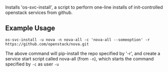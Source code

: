 Installs 'os-svc-install', a script to perform one-line installs of init-controlled openstack services from github.


Example Usage
--------------
`os-svc-install -u nova -n nova-all -c 'nova-all --someoption' -r https://github.com/openstack/nova.git`

The above command will pip-install the repo specified by '-r', and create a service start script called nova-all (from `-n`), which starts the command specified by `-c` as user `-u`

